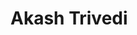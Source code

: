# Akash Trivedi
<!-- # ![Anurag's GitHub stats](https://github-readme-stats.vercel.app/api?username=akash-trivedi&show_icons=true) -->
<!-- [![Top Langs](https://github-readme-stats.vercel.app/api/top-langs/?username=akash-trivedi)](https://github.com/anuraghazra/github-readme-stats) -->
<!-- [![Top Langs](https://github-readme-stats.vercel.app/api/top-langs/?username=akash-trivedi&layout=compact)](https://github.com/anuraghazra/github-readme-stats) -->
<!-- [![willianrod's wakatime stats](https://github-readme-stats.vercel.app/api/wakatime?username=akash-trivedi)](https://github.com/anuraghazra/github-readme-stats) -->
